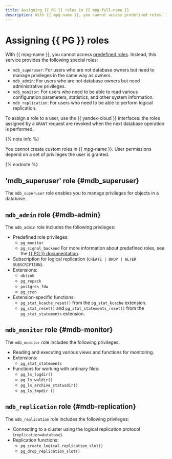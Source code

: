 ```yaml
---
title: Assigning {{ PG }} roles in {{ mpg-full-name }}
description: With {{ mpg-name }}, you cannot access predefined roles. Instead, this service provides special roles you can assign via the {{ yandex-cloud }} CLI or API.
---
```


# Assigning {{ PG }} roles

With {{ mpg-name }}, you cannot access [predefined roles](https://www.postgresql.org/docs/current/predefined-roles.html). Instead, this service provides the following special roles:

* `mdb_superuser`: For users who are not database owners but need to manage privileges in the same way as owners.
* `mdb_admin`: For users who are not database owners but need administrative privileges.
* `mdb_monitor`: For users who need to be able to read various configuration parameters, statistics, and other system information.
* `mdb_replication`: For users who need to be able to perform logical replication.

To assign a role to a user, use the {{ yandex-cloud }} interfaces: the roles assigned by a `GRANT` request are revoked when the next database operation is performed.

{% note info %}

You cannot create custom roles in {{ mpg-name }}. User permissions depend on a set of privileges the user is granted.

{% endnote %}

## 'mdb_superuser' role {#mdb_superuser}

The `mdb_superuser` role enables you to manage privileges for objects in a database.

## `mdb_admin` role {#mdb-admin}

The `mdb_admin` role includes the following privileges:

* Predefined role privileges:
    * `pg_monitor`
    * `pg_signal_backend`
    For more information about predefined roles, see the [{{ PG }} documentation](https://www.postgresql.org/docs/current/predefined-roles.html).
* Subscription for logical replication (`CREATE | DROP | ALTER SUBSCRIPTION`).
* Extensions:
    * `dblink`
    * `pg_repack`
    * `postgres_fdw`
    * `pg_cron`
* Extension-specific functions:
    * `pg_stat_kcache_reset()` from the `pg_stat_kcache` extension.
    * `pg_stat_reset()` and `pg_stat_statements_reset()` from the `pg_stat_statements` extension.

## `mdb_monitor` role {#mdb-monitor}

The `mdb_monitor` role includes the following privileges:

* Reading and executing various views and functions for monitoring.
* Extensions:
    * `pg_stat_statements`
* Functions for working with ordinary files:
    * `pg_ls_logdir()`
    * `pg_ls_waldir()`
    * `pg_ls_archive_statusdir()`
    * `pg_ls_tmpdir ()`

## `mdb_replication` role {#mdb-replication}

The `mdb_replication` role includes the following privileges:

* Connecting to a cluster using the logical replication protocol (`replication=database`).
* Replication functions:
    * `pg_create_logical_replication_slot()`
    * `pg_drop_replication_slot()`
